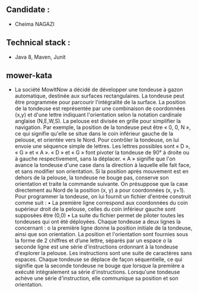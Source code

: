 
## Candidate :
- Cheima NAGAZI

## Technical stack : 
- Java 8, Maven, Junit

## mower-kata
- La société MowItNow a décidé de développer une tondeuse à gazon automatique, 
destinée aux surfaces rectangulaires. 
La tondeuse peut être programmée pour parcourir l'intégralité de la surface. La 
position de la tondeuse est représentée par une combinaison de coordonnées (x,y) 
et d'une lettre indiquant l'orientation selon la notation cardinale anglaise (N,E,W,S). 
La pelouse est divisée en grille pour simplifier la navigation. 
Par exemple, la position de la tondeuse peut être « 0, 0, N », ce qui signifie qu'elle 
se situe dans le coin inférieur gauche de la pelouse, et orientée vers le Nord. 
Pour contrôler la tondeuse, on lui envoie une séquence simple de lettres. Les lettres 
possibles sont « D », « G » et « A ». « D » et « G » font pivoter la tondeuse de 90° à 
droite ou à gauche respectivement, sans la déplacer. « A » signifie que l'on avance 
la tondeuse d'une case dans la direction à laquelle elle fait face, et sans modifier 
son orientation. 
Si la position après mouvement est en dehors de la pelouse, la tondeuse ne bouge 
pas, conserve son orientation et traite la commande suivante. 
On présuppose que la case directement au Nord de la position (x, y) a pour 
coordonnées (x, y+1). 
Pour programmer la tondeuse, on lui fournit un fichier d'entrée construit comme 
suit : 
• La première ligne correspond aux coordonnées du coin supérieur droit de la 
pelouse, celles du coin inférieur gauche sont supposées être (0,0)
• La suite du fichier permet de piloter toutes les tondeuses qui ont été 
déployées. Chaque tondeuse a deux lignes la concernant :
o la première ligne donne la position initiale de la tondeuse, ainsi que 
son orientation. La position et l'orientation sont fournies sous la forme 
de 2 chiffres et d’une lettre, séparés par un espace
o la seconde ligne est une série d'instructions ordonnant à la tondeuse 
d'explorer la pelouse. Les instructions sont une suite de caractères sans 
espaces. 
Chaque tondeuse se déplace de façon séquentielle, ce qui signifie que la seconde 
tondeuse ne bouge que lorsque la première a exécuté intégralement sa série 
d'instructions. 
Lorsqu'une tondeuse achève une série d'instruction, elle communique sa position 
et son orientation.